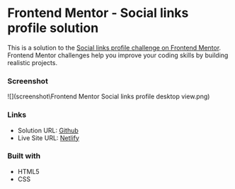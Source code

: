 # Frontend Mentor - Social links profile solution

This is a solution to the [Social links profile challenge on Frontend Mentor](https://www.frontendmentor.io/challenges/social-links-profile-UG32l9m6dQ). Frontend Mentor challenges help you improve your coding skills by building realistic projects. 

### Screenshot

![](screenshot\Frontend Mentor Social links profile desktop view.png)

### Links

- Solution URL: [Github](https://github.com/Afroblman/social-profile-frontend-mentor-project.git)
- Live Site URL: [Netlify](https://social-profile-frontend-mentor-proj.netlify.app/)


### Built with

- HTML5 
- CSS
